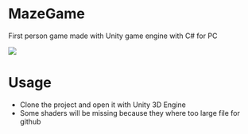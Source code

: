 # MazeGame
First person game made with Unity game engine with C# for PC

![](maze-final.gif)

# Usage
- Clone the project and open it with Unity 3D Engine
- Some shaders will be missing because they where too large file for github
